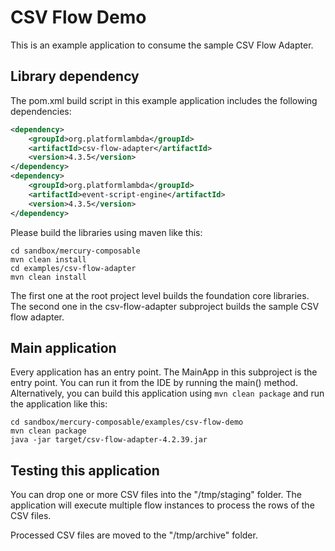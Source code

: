 # CSV Flow Demo

This is an example application to consume the sample CSV Flow Adapter.

## Library dependency

The pom.xml build script in this example application includes the following 
dependencies:

```xml
<dependency>
    <groupId>org.platformlambda</groupId>
    <artifactId>csv-flow-adapter</artifactId>
    <version>4.3.5</version>
</dependency>
<dependency>
    <groupId>org.platformlambda</groupId>
    <artifactId>event-script-engine</artifactId>
    <version>4.3.5</version>
</dependency>
```

Please build the libraries using maven like this:

```shell
cd sandbox/mercury-composable
mvn clean install
cd examples/csv-flow-adapter
mvn clean install
```

The first one at the root project level builds the foundation core libraries.
The second one in the csv-flow-adapter subproject builds the sample CSV flow adapter.

## Main application

Every application has an entry point. The MainApp in this subproject is the entry point.
You can run it from the IDE by running the main() method. Alternatively, you can build
this application using `mvn clean package` and run the application like this:

```shell
cd sandbox/mercury-composable/examples/csv-flow-demo
mvn clean package
java -jar target/csv-flow-adapter-4.2.39.jar
```

## Testing this application

You can drop one or more CSV files into the "/tmp/staging" folder. The application will execute multiple 
flow instances to process the rows of the CSV files.

Processed CSV files are moved to the "/tmp/archive" folder.
